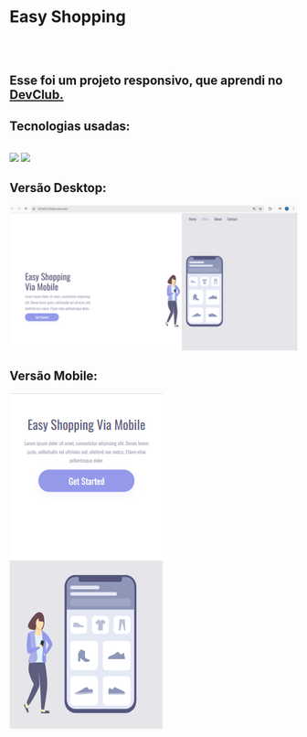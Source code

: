 <h1>Easy Shopping</h1>
<br>
<br>
<h2>Esse foi um projeto responsivo, que aprendi no <a href="https://rodolfomori.com.br/devclub">DevClub.</a></h2>

<h2>Tecnologias usadas:</h2>
<br>
  <img src="https://img.shields.io/badge/HTML-E34F26?style=for-the-badge&logo=html5&logoColor=white"/>
  <img src="https://img.shields.io/badge/CSS-1572B6?&style=for-the-badge&logo=css3&logoColor=white"/>

<h2>Versão Desktop:</h2>
<img src="https://github.com/matheusd70/easy-shopping/blob/master/images/Captura%20de%20tela%20-%20projeto%20responsivo.png?raw=true"/>

<h2>Versão Mobile:</h2>
<img src="https://github.com/matheusd70/easy-shopping/blob/master/images/Captura%20de%20tela%20-%20celular.png?raw=true"/>
